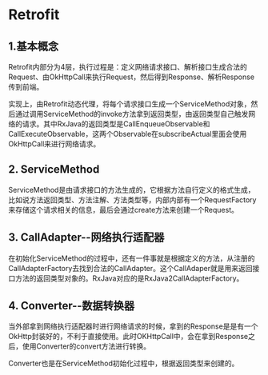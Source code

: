 # Retrofit

## 1.基本概念
Retrofit内部分为4层，执行过程是：定义网络请求接口、解析接口生成合法的Request、由OkHttpCall来执行Request，然后得到Response、解析Response传到前端。

实现上，由Retrofit动态代理，将每个请求接口生成一个ServiceMethod对象，然后通过调用ServiceMethod的invoke方法拿到返回类型，由返回类型自己触发网络的请求。其中RxJava的返回类型是CallEnqueueObservable和CallExecuteObservable，这两个Observable在subscribeActual里面会使用OkHttpCall来进行网络请求。

## 2. ServiceMethod
ServiceMethod是由请求接口的方法生成的，它根据方法自行定义的格式生成，比如说方法返回类型、方法注解、方法类型等，内部内部有一个RequestFactory来存储这个请求相关的信息，最后会通过create方法来创建一个Request。

## 3. CallAdapter--网络执行适配器
在初始化ServiceMethod的过程中，还有一件事就是根据定义的方法，从注册的CallAdapterFactory去找到合法的CallAdapter。这个CallAdaper就是用来返回接口方法的返回类型对象的。RxJava对应的是RxJava2CallAdapterFactory。


## 4. Converter--数据转换器
当外部拿到网络执行适配器时进行网络请求的时候，拿到的Response是是有一个OkHttp封装好的，不利于直接使用。此时OKHttpCall中，会在拿到Response之后，使用Converter的convert方法进行转换。

Converter也是在ServiceMethod初始化过程中，根据返回类型来创建的。

